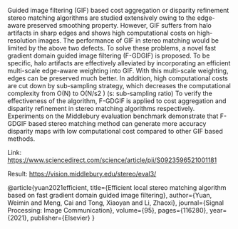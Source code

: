 Guided image filtering (GIF) based cost aggregation or disparity refinement stereo matching algorithms are
studied extensively owing to the edge-aware preserved smoothing property. However, GIF suffers from halo
artifacts in sharp edges and shows high computational costs on high-resolution images. The performance of GIF
in stereo matching would be limited by the above two defects. To solve these problems, a novel fast gradient
domain guided image filtering (F-GDGIF) is proposed. To be specific, halo artifacts are effectively alleviated by
incorporating an efficient multi-scale edge-aware weighting into GIF. With this multi-scale weighting, edges can
be preserved much better. In addition, high computational costs are cut down by sub-sampling strategy, which
decreases the computational complexity from O(N) to O(N/s2
) (s: sub-sampling ratio) To verify the effectiveness
of the algorithm, F-GDGIF is applied to cost aggregation and disparity refinement in stereo matching algorithms
respectively. Experiments on the Middlebury evaluation benchmark demonstrate that F-GDGIF based stereo
matching method can generate more accuracy disparity maps with low computational cost compared to other
GIF based methods.

Link: https://www.sciencedirect.com/science/article/pii/S0923596521001181

Result: https://vision.middlebury.edu/stereo/eval3/

@article{yuan2021efficient,
  title={Efficient local stereo matching algorithm based on fast gradient domain guided image filtering},
  author={Yuan, Weimin and Meng, Cai and Tong, Xiaoyan and Li, Zhaoxi},
  journal={Signal Processing: Image Communication},
  volume={95},
  pages={116280},
  year={2021},
  publisher={Elsevier}
}
